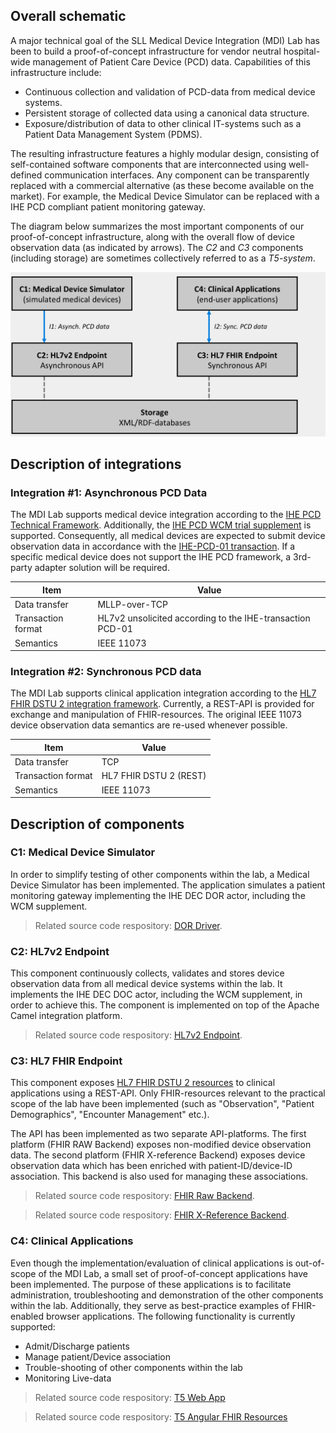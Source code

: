 Overall schematic
-----------

A major technical goal of the SLL Medical Device Integration (MDI) Lab has been to build a proof-of-concept infrastructure for vendor neutral hospital-wide management of Patient Care Device (PCD) data. Capabilities of this infrastructure include:

 * Continuous collection and validation of PCD-data from medical device systems.
 * Persistent storage of collected data using a canonical data structure.
 * Exposure/distribution of data to other clinical IT-systems such as a Patient Data Management System (PDMS).

The resulting infrastructure features a highly modular design, consisting of self-contained software components that are interconnected using well-defined communication interfaces. Any component can be transparently replaced with a commercial alternative (as these become available on the market). For example, the Medical Device Simulator can be replaced with a IHE PCD compliant patient monitoring gateway. 

The diagram below summarizes the most important components of our proof-of-concept infrastructure, along with the overall flow of device observation data (as indicated by arrows). The *C2* and *C3* components (including storage) are sometimes collectively referred to as a *T5-system*. 

![Picture description](../images/architecture.png)

Description of integrations
-----------

### Integration #1: Asynchronous PCD Data

The MDI Lab supports medical device integration according to the [IHE PCD Technical Framework](http://www.ihe.net/Technical_Frameworks/#pcd). Additionally, the [IHE PCD WCM trial supplement](http://www.ihe.net/Technical_Framework/upload/IHE_PCD_Suppl_WCM.pdf) is supported. Consequently, all medical devices are expected to submit device observation data in accordance with the [IHE-PCD-01 transaction](http://www.ihe.net/uploadedFiles/Documents/PCD/IHE_PCD_TF_Vol2.pdf). If a specific medical device does not support the IHE PCD framework, a 3rd-party adapter solution will be required. 

| Item                 | Value                                                     |
| -------------------- | -------------                                             |
| Data transfer    	   | MLLP-over-TCP                                             |
| Transaction format   | HL7v2 unsolicited according to the IHE-transaction PCD-01 |
| Semantics            | IEEE 11073                                                |


### Integration #2: Synchronous PCD data

The MDI Lab supports clinical application integration according to the [HL7 FHIR DSTU 2 integration framework](http://www.hl7.org/FHIR/2015Jan/index.html). Currently, a REST-API is provided for exchange and manipulation of FHIR-resources. The original IEEE 11073 device observation data semantics are re-used whenever possible. 


| Item                 | Value                                                     |
| -------------------- | -------------                                             |
| Data transfer    	   | TCP                                      			       |
| Transaction format   | HL7 FHIR DSTU 2 (REST)									   |
| Semantics            | IEEE 11073                                                |


Description of components
-----------

### C1: Medical Device Simulator
In order to simplify testing of other components within the lab, a Medical Device Simulator has been implemented. The application simulates a patient monitoring gateway implementing the IHE DEC DOR actor, including the WCM supplement. 

 > Related source code respository: [DOR Driver](https://github.com/sll-mdilab/t5-dor-driver).

### C2: HL7v2 Endpoint
This component continuously collects, validates and stores device observation data from all medical device systems within the lab. It implements the IHE DEC DOC actor, including the WCM supplement, in order to achieve this. The component is implemented on top of the Apache Camel integration platform. 

 >  Related source code respository: [HL7v2 Endpoint](https://github.com/sll-mdilab/t5-doc).

### C3: HL7 FHIR Endpoint
This component exposes [HL7 FHIR DSTU 2 resources](http://www.hl7.org/FHIR/2015Jan/index.html) to clinical applications using a REST-API. Only FHIR-resources relevant to the practical scope of the lab have been implemented (such as "Observation", "Patient Demographics", "Encounter Management" etc.). 

The API has been implemented as two separate API-platforms. The first platform (FHIR RAW Backend) exposes non-modified device observation data. The second platform (FHIR X-reference Backend) exposes device observation data which has been enriched with patient-ID/device-ID association. This backend is also used for managing these associations. 

 >  Related source code respository: [FHIR Raw Backend](https://github.com/sll-mdilab/t5-fhir-backend).
 
 >  Related source code respository: [FHIR X-Reference Backend](https://github.com/sll-mdilab/t5-pid-xref-manager).

### C4: Clinical Applications
Even though the implementation/evaluation of clinical applications is out-of-scope of the MDI Lab, a small set of proof-of-concept applications have been implemented. The purpose of these applications is to facilitate administration, troubleshooting and demonstration of the other components within the lab. Additionally, they serve as best-practice examples of FHIR-enabled browser applications. The following functionality is currently supported:

 * Admit/Discharge patients
 * Manage patient/Device association
 * Trouble-shooting of other components within the lab
 * Monitoring Live-data

>  Related source code respository: [T5 Web App](https://github.com/sll-mdilab/t5-web-app)

>  Related source code respository: [T5 Angular FHIR Resources](https://github.com/sll-mdilab/angular-fhir-resources)
